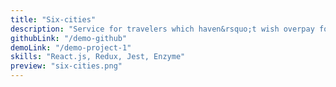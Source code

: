 ```yaml
---
title: "Six-cities"
description: "Service for travelers which haven&rsquo;t wish overpay for rental housing. You can choose one of&nbsp;six popular cities for travel and get actual offers of&nbsp;the list on&nbsp;rent. Detail information about housing, showing object on&nbsp;the map, and laconic interface service help fast choose an&nbsp;optimal offer."
githubLink: "/demo-github"
demoLink: "/demo-project-1"
skills: "React.js, Redux, Jest, Enzyme"
preview: "six-cities.png"
---
```

